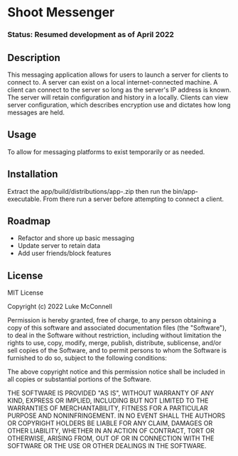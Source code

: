 # Shoot Messenger
### Status: Resumed development as of April 2022

## Description
This messaging application allows for users to launch a server for clients to connect to.
A server can exist on a local internet-connected machine. 
A client can connect to the server so long as the server's IP address is known.
The server will retain configuration and history in a locally.
Clients can view server configuration, which describes encryption use and dictates how long messages are held. 

## Usage
To allow for messaging platforms to exist temporarily or as needed. 

## Installation
Extract the app/build/distributions/app-<version>.zip then run the bin/app-<version> executable.
From there run a server before attempting to connect a client.

## Roadmap
- Refactor and shore up basic messaging
- Update server to retain data
- Add user friends/block features

## License
MIT License

Copyright (c) 2022 Luke McConnell

Permission is hereby granted, free of charge, to any person obtaining a copy
of this software and associated documentation files (the "Software"), to deal
in the Software without restriction, including without limitation the rights
to use, copy, modify, merge, publish, distribute, sublicense, and/or sell
copies of the Software, and to permit persons to whom the Software is
furnished to do so, subject to the following conditions:

The above copyright notice and this permission notice shall be included in all
copies or substantial portions of the Software.

THE SOFTWARE IS PROVIDED "AS IS", WITHOUT WARRANTY OF ANY KIND, EXPRESS OR
IMPLIED, INCLUDING BUT NOT LIMITED TO THE WARRANTIES OF MERCHANTABILITY,
FITNESS FOR A PARTICULAR PURPOSE AND NONINFRINGEMENT. IN NO EVENT SHALL THE
AUTHORS OR COPYRIGHT HOLDERS BE LIABLE FOR ANY CLAIM, DAMAGES OR OTHER
LIABILITY, WHETHER IN AN ACTION OF CONTRACT, TORT OR OTHERWISE, ARISING FROM,
OUT OF OR IN CONNECTION WITH THE SOFTWARE OR THE USE OR OTHER DEALINGS IN THE
SOFTWARE.



